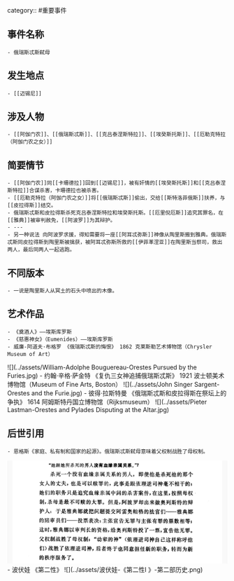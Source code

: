category:: #重要事件
## 事件名称
	- 俄瑞斯忒斯弑母
## 发生地点
	- [[迈锡尼]]
## 涉及人物
	- [[阿伽门农]]、[[俄瑞斯忒斯]]、[[克吕泰涅斯特拉]]、[[埃癸斯托斯]]、[[厄勒克特拉（阿伽门农之女）]]
## 简要情节
	- [[阿伽门农]]同[[卡珊德拉]]回到[[迈锡尼]]，被有奸情的[[埃癸斯托斯]]和[[克吕泰涅斯特拉]]合谋杀害，卡珊德拉也被杀害。
	- [[厄勒克特拉（阿伽门农之女）]]将[[俄瑞斯忒斯]]偷出，交给[[斯特洛菲俄斯]]扶养，与[[皮拉得斯]]结交。
	- 俄瑞斯忒斯和皮拉得斯杀死克吕泰涅斯特拉和埃癸斯托斯。[[厄里倪厄斯]]追究其罪名，在[[雅典]]被审判赦免，[[阿波罗]]为其辩护。
	- ---
	- 另一种说法 向阿波罗求援，得知需要将一座[[阿耳忒弥斯]]神像从陶里斯搬到雅典。俄瑞斯忒斯同皮拉得斯到陶里斯被擒获，被阿耳忒弥斯所救的[[伊菲革涅亚]]在陶里斯当祭司，救出两人，最后同两人一起逃跑。
## 不同版本
	- 一说是陶里斯人从冥土的石头中喷出的木像。
## 艺术作品
	- 《奠酒人》——埃斯库罗斯
	- 《慈惠神女》（Eumenides）——埃斯库罗斯
	- 威廉-阿道夫·布格罗 《俄瑞斯忒斯的悔恨》 1862 克莱斯勒艺术博物馆（Chrysler Museum of Art）
 ![](../assets/William-Adolphe Bouguereau-Orestes Pursued by the Furies.jpg)
	- 约翰·辛格·萨金特 《复仇三女神追捕俄瑞斯忒斯》 1921 波士顿美术博物馆（Museum of Fine Arts, Boston）
 ![](../assets/John Singer Sargent-Orestes and the Furie.jpg)
	- 彼得·拉斯特曼 《俄瑞斯忒斯和皮拉得斯在祭坛上的争执》 1614 阿姆斯特丹国立博物馆（Rijksmuseum）
 ![](../assets/Pieter Lastman-Orestes and Pylades Disputing at the Altar.jpg)
## 后世引用
	- 恩格斯《家庭、私有制和国家的起源》。俄瑞斯忒斯弑母意味着父权制战胜了母权制。
 ![](../assets/恩格斯-《家庭、私有制和国家的起源》-P9.png)
	- 波伏娃 《第二性》
 ![](../assets/波伏娃-《第二性Ⅰ 》-第二部历史.png)
